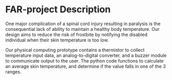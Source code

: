 # FAR-project Description

One major complication of a spinal cord injury resulting in paralysis is the consequential lack of ability to maintain a healthy body temperature. 
Our design aims to reduce the risk of frostbite by notifying the disabled individual when their skin temperature is too low.

Our physical computing prototype contains a thermistor to collect temperature input data, an analog-to-digital converter, 
and a buzzer module to communicate output to the user. The python code functions to calculate an average skin temperature, 
and determine if the value falls in one of the 3 ranges.

